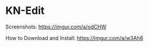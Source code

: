 # KN-Edit
Screenshots: https://imgur.com/a/odCHW

How to Download and Install: https://imgur.com/a/w3Ah6
